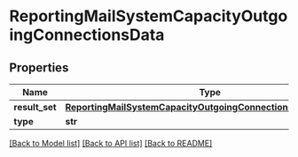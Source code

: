 # ReportingMailSystemCapacityOutgoingConnectionsData

## Properties
Name | Type | Description | Notes
------------ | ------------- | ------------- | -------------
**result_set** | [**ReportingMailSystemCapacityOutgoingConnectionsDataResultSet**](ReportingMailSystemCapacityOutgoingConnectionsDataResultSet.md) |  | [optional] 
**type** | **str** |  | [optional] 

[[Back to Model list]](../README.md#documentation-for-models) [[Back to API list]](../README.md#documentation-for-api-endpoints) [[Back to README]](../README.md)

